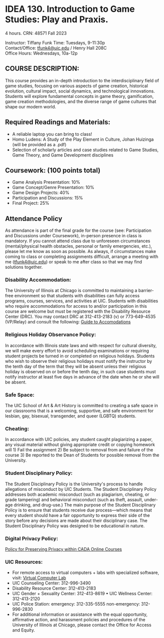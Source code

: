 # IDEA 130. Introduction to Game Studies: Play and Praxis.
4 hours. CRN: 48571 Fall 2023

Instructor: Tiffany Funk Time: Tuesdays, 9-11:30p  
Contact/Office: tfunk4@uic.edu / Henry Hall 208C   
Office Hours: Wednesdays, 10a-12p

## COURSE DESCRIPTION: 

This course provides an in-depth introduction to the interdisciplinary field of game studies, focusing on various aspects of game creation, historical evolution, cultural impact, social dynamics, and technological innovations. Students will explore fundamental concepts in game theory, gamification, game creation methodologies, and the diverse range of game cultures that shape our modern world.

## Required Readings and Materials:

- A reliable laptop you can bring to class!
- Homo Ludens: A Study of the Play Element in Culture, Johan Huizinga (will be provided as a .pdf)
- Selection of scholarly articles and case studies related to Game Studies, Game Theory, and Game Development disciplines

## Coursework: (100 points total)

- Game Analysis Presentation: 10%
- Game Concept/Genre Presentation: 10%
- Game Design Projects: 40%
- Participation and Discussions: 15%
- Final Project: 25%

## Attendance Policy

As attendance is part of the final grade for the course (see: Participation and Discussions under Coursework), in-person presence in class is mandatory. If you cannot attend class due to unforeseen circumstances (mental/physical health obstacles, personal or family emergencies, etc.), please let me know as soon as possible. As always, if circumstances make coming to class or completing assignments difficult, arrange a meeting with me (tfunk4@uic.edu) or speak to me after class so that we may find solutions together.

### Disability Accommodation:

The University of Illinois at Chicago is committed to maintaining a barrier-free environment so that students with disabilities can fully access programs, courses, services, and activities at UIC. Students with disabilities who require accommodations for access to and/or participation in this course are welcome but must be registered with the Disability Resource Center (DRC). You may contact DRC at 312-413-2183 (v) or 773-649-4535 (VP/Relay) and consult the following:
[Guide to Accomodations](http://drc.uic.edu/guide-to-accommodations.)

### Religious Holiday Observance Policy:

In accordance with Illinois state laws and with respect for cultural diversity, we will make every effort to avoid scheduling examinations or requiring student projects be turned in or completed on religious holidays. Students who wish to observe their religious holidays must notify the instructor by the tenth day of the term that they will be absent unless their religious holiday is observed on or before the tenth day, in such case students must notify instructor at least five days in advance of the date when he or she will be absent. 

### Safe Space: 

The UIC School of Art & Art History is committed to creating a safe space in our classrooms that is a welcoming, supportive, and safe environment for lesbian, gay, bisexual, transgender, and queer (LGBTQ) students.

### Cheating:

In accordance with UIC policies, any student caught plagiarizing a paper, any visual material without giving appropriate credit or copying homework will 1) Fail the assignment 2) Be subject to removal from and failure of the course 3) Be reported to the Dean of Students for possible removal from the University.

### Student Disciplinary Policy:

The Student Disciplinary Policy is the University's process to handle allegations of misconduct by UIC Students. The Student Disciplinary Policy addresses both academic misconduct (such as plagiarism, cheating, or grade tampering) and behavioral misconduct (such as theft, assault, under-age drinking, and drug-use.) The main purpose of the Student Disciplinary Policy is to ensure that students receive due process—which means that every student should have a fair opportunity to express their side of the story before any decisions are made about their disciplinary case. The Student Disciplinary Policy was designed to be educational in nature.

### Digital Privacy Policy:

[Policy for Preserving Privacy within CADA Online Courses](https://drive.google.com/file/d/1r5JqWl5JIDjJ3gE8CIYIdedPPcLL-N9B/view)

### UIC Resources:

- For remote access to virtual computers + labs with specialized software, visit: [Virtual Computer Lab](https://learning.uic.edu/resources/learning-spaces/virtual-computer-lab/)
- UIC Counseling Center: 312-996-3490
- Disability Resource Center: 312-413-2183
- UIC Gender + Sexuality Center: 312-413-8619 • UIC Wellness Center: 312-413-2120
- UIC Police Station: emergency: 312-335-5555 non-emergency: 312-996-2830
- For additional information or assistance with the equal opportunity, affirmative action, and harassment policies and procedures of the University of Illinois at Chicago, please contact the Office for Access and Equity. 
